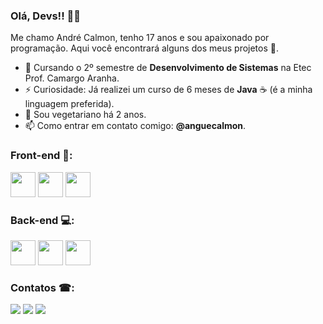 ### Olá, Devs!! 👋🏼

Me chamo André Calmon, tenho 17 anos e sou apaixonado por programação. Aqui você encontrará alguns dos meus projetos 🌆.

- 🔭 Cursando o 2º semestre de **Desenvolvimento de Sistemas** na Etec Prof. Camargo Aranha.
- ⚡ Curiosidade: Já realizei um curso de 6 meses de **Java** ☕ (é a minha linguagem preferida).
- 🥕 Sou vegetariano há 2 anos.
- 📫 Como entrar em contato comigo: **@anguecalmon**.



### Front-end 🎨:
<img  src="https://cdn.jsdelivr.net/gh/devicons/devicon/icons/html5/html5-original.svg"  width="40"  height="40"/> <img  src="https://cdn.jsdelivr.net/gh/devicons/devicon/icons/css3/css3-original.svg"  width="40"  height="40"/>  <img src="https://cdn.jsdelivr.net/gh/devicons/devicon/icons/canva/canva-original.svg" width="40"  height="40"/>


### Back-end 💻:
<img src="https://cdn.jsdelivr.net/gh/devicons/devicon/icons/java/java-plain.svg" width="40" height="40"/>  <img src="https://cdn.jsdelivr.net/gh/devicons/devicon/icons/php/php-plain.svg" width="40" height="40"/> <img src="https://cdn.jsdelivr.net/gh/devicons/devicon/icons/mysql/mysql-plain-wordmark.svg" width="40" height="40"/> 

### Contatos ☎:

<a  href="https://instagram.com/anguecalmon"  target="_blank"><img  src="https://img.shields.io/badge/-Instagram-%23E4405F?style=for-the-badge&logo=instagram&logoColor=white"  target="_blank"></a> <a  href  =  "mailto:calmon.principal@gmail.com"><img  src="https://img.shields.io/badge/Gmail-D14836?style=for-the-badge&logo=gmail&logoColor=white"  target="_blank"></a> <a
href="https://www.linkedin.com/in/andrecalmoon"  target="_blank"><img  src="https://img.shields.io/badge/-LinkedIn-%230077B5?style=for-the-badge&logo=linkedin&logoColor=white"  target="_blank"></a>
